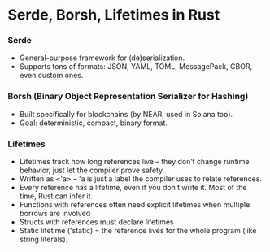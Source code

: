 # Serde, Borsh, Lifetimes in Rust

### Serde
- General-purpose framework for (de)serialization.
- Supports tons of formats: JSON, YAML, TOML, MessagePack, CBOR, even custom ones.

### Borsh (Binary Object Representation Serializer for Hashing)
- Built specifically for blockchains (by NEAR, used in Solana too).
- Goal: deterministic, compact, binary format.

### Lifetimes
- Lifetimes track how long references live – they don’t change runtime behavior, just let the compiler prove safety.
- Written as <'a> – 'a is just a label the compiler uses to relate references.
- Every reference has a lifetime, even if you don’t write it. Most of the time, Rust can infer it.
- Functions with references often need explicit lifetimes when multiple borrows are involved
- Structs with references must declare lifetimes
- Static lifetime ('static) = the reference lives for the whole program (like string literals).